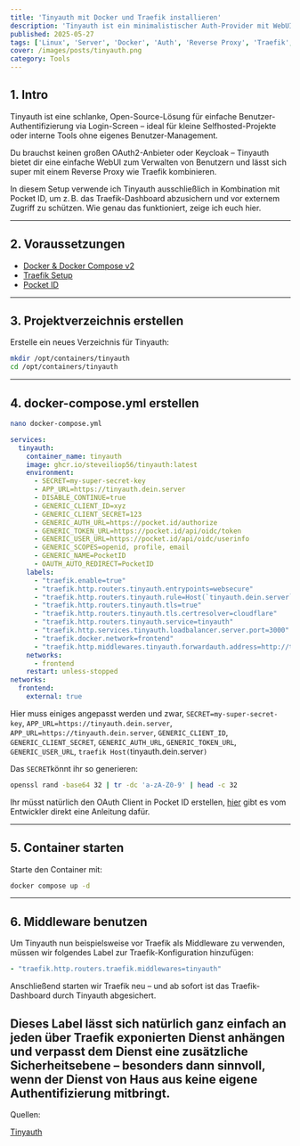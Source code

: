 ```yaml
---
title: 'Tinyauth mit Docker und Traefik installieren'
description: 'Tinyauth ist ein minimalistischer Auth-Provider mit WebUI für kleine Selfhosted-Projekte.'
published: 2025-05-27
tags: ['Linux', 'Server', 'Docker', 'Auth', 'Reverse Proxy', 'Traefik', 'Open-Source']
cover: /images/posts/tinyauth.png
category: Tools
---
```


## 1. Intro

Tinyauth ist eine schlanke, Open-Source-Lösung für einfache Benutzer-Authentifizierung via Login-Screen – ideal für kleine Selfhosted-Projekte oder interne Tools ohne eigenes Benutzer-Management. 

Du brauchst keinen großen OAuth2-Anbieter oder Keycloak – Tinyauth bietet dir eine einfache WebUI zum Verwalten von Benutzern und lässt sich super mit einem Reverse Proxy wie Traefik kombinieren.

In diesem Setup verwende ich Tinyauth ausschließlich in Kombination mit Pocket ID, um z. B. das Traefik-Dashboard abzusichern und vor externem Zugriff zu schützen. Wie genau das funktioniert, zeige ich euch hier.

---

## 2. Voraussetzungen

- [Docker & Docker Compose v2](/posts/server-setup#5-docker-und-docker-compose)
- [Traefik Setup](/posts/traefik)
- [Pocket ID](/posts/pocket-id)

---

## 3. Projektverzeichnis erstellen

Erstelle ein neues Verzeichnis für Tinyauth:

```bash
mkdir /opt/containers/tinyauth
cd /opt/containers/tinyauth
``` 

---

## 4. docker-compose.yml erstellen

```bash
nano docker-compose.yml
```

```yaml
services:
  tinyauth:
    container_name: tinyauth
    image: ghcr.io/steveiliop56/tinyauth:latest
    environment:
      - SECRET=my-super-secret-key
      - APP_URL=https://tinyauth.dein.server
      - DISABLE_CONTINUE=true
      - GENERIC_CLIENT_ID=xyz
      - GENERIC_CLIENT_SECRET=123
      - GENERIC_AUTH_URL=https://pocket.id/authorize
      - GENERIC_TOKEN_URL=https://pocket.id/api/oidc/token
      - GENERIC_USER_URL=https://pocket.id/api/oidc/userinfo
      - GENERIC_SCOPES=openid, profile, email
      - GENERIC_NAME=PocketID
      - OAUTH_AUTO_REDIRECT=PocketID
    labels:
      - "traefik.enable=true"
      - "traefik.http.routers.tinyauth.entrypoints=websecure"
      - "traefik.http.routers.tinyauth.rule=Host(`tinyauth.dein.server`)"
      - "traefik.http.routers.tinyauth.tls=true"
      - "traefik.http.routers.tinyauth.tls.certresolver=cloudflare"
      - "traefik.http.routers.tinyauth.service=tinyauth"
      - "traefik.http.services.tinyauth.loadbalancer.server.port=3000"
      - "traefik.docker.network=frontend"
      - "traefik.http.middlewares.tinyauth.forwardauth.address=http://tinyauth:3000/api/auth/traefik"
    networks:
      - frontend
    restart: unless-stopped
networks:
  frontend:
    external: true
```

Hier muss einiges angepasst werden und zwar, `SECRET=my-super-secret-key`, `APP_URL=https://tinyauth.dein.server`, `APP_URL=https://tinyauth.dein.server`, `GENERIC_CLIENT_ID`, `GENERIC_CLIENT_SECRET`, `GENERIC_AUTH_URL`, `GENERIC_TOKEN_URL`, `GENERIC_USER_URL`, `traefik Host(`tinyauth.dein.server`)`


Das `SECRET`könnt ihr so generieren:

```bash
openssl rand -base64 32 | tr -dc 'a-zA-Z0-9' | head -c 32
```

Ihr müsst natürlich den OAuth Client in Pocket ID erstellen, [hier](https://tinyauth.app/docs/guides/pocket-id.html) gibt es vom Entwickler direkt eine Anleitung dafür.

---

## 5. Container starten

Starte den Container mit:

```bash
docker compose up -d
```

---

## 6. Middleware benutzen

Um Tinyauth nun beispielsweise vor Traefik als Middleware zu verwenden, müssen wir folgendes Label zur Traefik-Konfiguration hinzufügen:

```yaml
- "traefik.http.routers.traefik.middlewares=tinyauth"
```

Anschließend starten wir Traefik neu – und ab sofort ist das Traefik-Dashboard durch Tinyauth abgesichert.

Dieses Label lässt sich natürlich ganz einfach an jeden über Traefik exponierten Dienst anhängen und verpasst dem Dienst eine zusätzliche Sicherheitsebene – besonders dann sinnvoll, wenn der Dienst von Haus aus keine eigene Authentifizierung mitbringt.
---

Quellen:

[Tinyauth](https://tinyauth.app/)